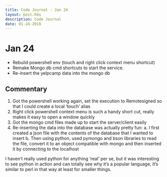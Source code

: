 ```yaml
---
title: Code Journal - Jan 24
layout: post.hbs
description: Code Journal
date: 01-24-2018
---
```

# Jan 24

- Rebuild powershell env (touch and right click context menu shortcut)
- Remake Mongo db cmd shortcuts to start the service.
- Re-insert the yelpcamp data into the mongo db

## Commentary

1. Got the powershell working again, set the execution to Remotesigned so that I could create a local ‘touch’ alias
2. Right click powershell context menu is such a handy short cut, really makes it easy to open a window quickly
3. Got the mongo cmd files made up to start the server/client easily
4. Re-inserting the data into the database was actually pretty fun:
  a. I first created a json file with the contents of the database that I wanted to insert
  b. Then using python, used pymongo and bson libraries to read the file, convert it to an object compatible with mongo and then inserted it by connecting to the localhost

I haven’t really used python for anything ‘real’ per se, but it was interesting to see python in action and can totally see why it’s a popular language, it’s similar to perl in that way at least for smaller things.